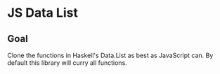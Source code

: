 # JS Data List

## Goal
Clone the functions in Haskell's Data.List as best as JavaScript can.
By default this library will curry all functions.
